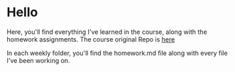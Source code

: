 # Hello

Here, you'll find everything I've learned in the course, along with the homework assignments.
The course original Repo is [here](https://github.com/DataTalksClub/data-engineering-zoomcamp)

In each weekly folder, you'll find the homework.md file along with every file I've been working on.
